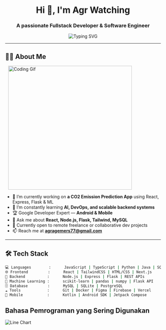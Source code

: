 <h1 align="center">Hi 👋, I'm Agr Watching</h1>
<h3 align="center">A passionate Fullstack Developer & Software Engineer</h3>

<p align="center">
  <img src="https://readme-typing-svg.herokuapp.com?font=Fira+Code&duration=3000&pause=1000&color=00C896&center=true&vCenter=true&width=450&lines=Software+Engineer;Fullstack+Web+Developer;Google+Developer+Expert+%28Android%29;Lover+of+Open+Source+and+Clean+Code" alt="Typing SVG" />
</p>

---

## 👨‍💻 About Me
<p align="left">
  <img src="https://media.giphy.com/media/qgQUggAC3Pfv687qPC/giphy.gif" alt="Coding Gif" width="400" style="margin: 0 10px;"/>
</p>

- 🔭 I’m currently working on **a CO2 Emission Prediction App** using React, Express, Flask & ML
- 🌱 I’m constantly learning **AI, DevOps, and scalable backend systems**
- 🏆 Google Developer Expert — **Android & Mobile**
- 💬 Ask me about **React, Node.js, Flask, Tailwind, MySQL**
- 💼 Currently open to remote freelance or collaborative dev projects
- 📫 Reach me at **agragemers77@gmail.com**

---

## 🛠️ Tech Stack

```bash
💻 Languages        :      JavaScript | TypeScript | Python | Java | SQL
🌐 Frontend         :      React | TailwindCSS | HTML/CSS | Next.js
🔧 Backend          :      Node.js | Express | Flask | REST APIs
🧠 Machine Learning :      scikit-learn | pandas | numpy | Flask API
🗄️ Database         :      MySQL | SQLite | PostgreSQL
☁️ Tools            :      Git | Docker | Figma | Firebase | Vercel
📱 Mobile           :      Kotlin | Android SDK | Jetpack Compose
```
## Bahasa Pemrograman yang Sering Digunakan

![Line Chart](https://quickchart.io/chart?c=%7B%0A%20%20type%3A%20%27line%27%2C%0A%20%20data%3A%20%7B%0A%20%20%20%20labels%3A%20%5B%27HTML%27%2C%20%27PHP%27%2C%20%27JavaScript%27%2C%20%27TypeScript%27%2C%20%27Flask%27%5D%2C%0A%20%20%20%20datasets%3A%20%5B%7B%0A%20%20%20%20%20%20label%3A%20%27Skill%20Trend%27%2C%0A%20%20%20%20%20%20data%3A%20%5B10%2C%2020%2C%2020%2C%2040%2C%2010%5D%2C%0A%20%20%20%20%20%20borderColor%3A%20%27%233178C6%27%2C%0A%20%20%20%20%20%20backgroundColor%3A%20%27rgba(49%2C120%2C198%2C0.2)%27%2C%0A%20%20%20%20%20%20fill%3A%20true%2C%0A%20%20%20%20%20%20tension%3A%200.4%0A%20%20%20%20%7D%5D%0A%20%20%7D%2C%0A%20%20options%3A%20%7B%0A%20%20%20%20plugins%3A%20%7B%0A%20%20%20%20%20%20title%3A%20%7Bdisplay%3A%20true%2C%20text%3A%20%27Top%20Languages%20-%20Line%20Chart%27%2C%20font%3A%20%7Bsize%3A%2018%7D%7D%0A%20%20%20%20%7D%2C%0A%20%20%20%20scales%3A%20%7By%3A%20%7BbeginAtZero%3A%20true%2C%20max%3A%2050%7D%7D%0A%20%20%7D%0A%7D)
